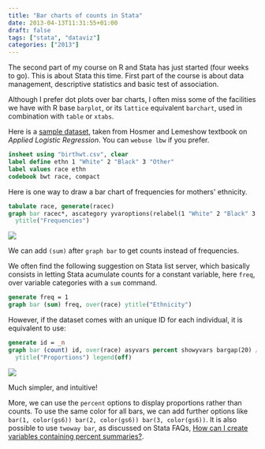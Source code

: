 ```yaml
---
title: "Bar charts of counts in Stata"
date: 2013-04-13T11:31:55+01:00
draft: false
tags: ["stata", "dataviz"]
categories: ["2013"]
---
```


The second part of my course on R and Stata has just started (four weeks to go). This is about Stata this time. First part of the course is about data management, descriptive statistics and basic test of association.

Although I prefer dot plots over bar charts, I often miss some of the facilities we have with R base `barplot`, or its `lattice` equivalent `barchart`, used in combination with `table` or `xtabs`.

Here is a [sample dataset](/pub/birthwt.csv), taken from Hosmer and Lemeshow textbook on *Applied Logistic Regression*. You can `webuse lbw` if you prefer.

```stata
insheet using "birthwt.csv", clear
label define ethn 1 "White" 2 "Black" 3 "Other"
label values race ethn
codebook bwt race, compact
```

Here is one way to draw a bar chart of frequencies for mothers' ethnicity.

```stata
tabulate race, generate(racec)
graph bar racec*, ascategory yvaroptions(relabel(1 "White" 2 "Black" 3 "Other")) ///
  ytitle("Frequencies")
```

![](/img/20130411120829.png)

We can add `(sum)` after `graph bar` to get counts instead of frequencies.

We often find the following suggestion on Stata list server, which basically consists in letting Stata acumulate counts for a constant variable, here `freq`, over variable categories with a `sum` command.

```stata
generate freq = 1
graph bar (sum) freq, over(race) ytitle("Ethnicity")
```

However, if the dataset comes with an unique ID for each individual, it is equivalent to use:

```stata
generate id = _n
graph bar (count) id, over(race) asyvars percent showyvars bargap(20) ///
  ytitle("Proportions") legend(off)
```

![](/img/20130411120907.png)

Much simpler, and intuitive! 

More, we can use the `percent` options to display proportions rather than counts. To use the same color for all bars, we can add further options like `bar(1, color(gs6)) bar(2, color(gs6)) bar(3, color(gs6))`. It is also possible to use `twoway bar`, as discussed on Stata FAQs, [How can I create variables containing percent summaries?](http://www.stata.com/support/faqs/data-management/creating-percent-summary-variables/).


<!---
Here is another (simplified) solution, which is more complicated than a
simple `graph bar (mean) bwt, over(race)`,

    preserve
    table race, contents(mean bwt) replace name("bwt")
    graph bar (asis) bwt1, over(race)
    restore
-->


